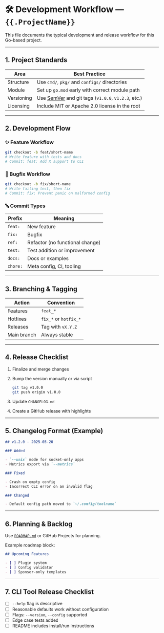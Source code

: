 # 🛠 Development Workflow — `{{.ProjectName}}`

This file documents the typical development and release workflow for this Go-based project.

---

## 1. Project Standards

| Area         | Best Practice                                                            |
|--------------|--------------------------------------------------------------------------|
| Structure    | Use `cmd/`, `pkg/` and `configs/` directories                            |
| Module       | Set up `go.mod` early with correct module path                           |
| Versioning   | Use [SemVer](https://semver.org) and git tags (`v1.0.0`, `v1.2.3`, etc.) |
| Licensing    | Include MIT or Apache 2.0 license in the root                            |

---

## 2. Development Flow

### ✨ Feature Workflow

```bash
git checkout -b feat/short-name
# Write feature with tests and docs
# Commit: feat: Add X support to CLI
```

### 🐛 Bugfix Workflow

```bash
git checkout -b fix/short-name
# Write failing test, then fix
# Commit: fix: Prevent panic on malformed config
```

### 🔤 Commit Types

| Prefix   | Meaning                         |
|----------|---------------------------------|
| `feat:`  | New feature                     |
| `fix:`   | Bugfix                          |
| `ref:`   | Refactor (no functional change) |
| `test:`  | Test addition or improvement    |
| `docs:`  | Docs or examples                |
| `chore:` | Meta config, CI, tooling        |

---

## 3. Branching & Tagging

| Action      | Convention            |
|-------------|-----------------------|
| Features    | `feat_*`              |
| Hotfixes    | `fix_*` or `hotfix_*` |
| Releases    | Tag with `vX.Y.Z`     |
| Main branch | Always stable         |

---

## 4. Release Checklist

1. Finalize and merge changes
2. Bump the version manually or via script

   ```bash
   git tag v1.0.0
   git push origin v1.0.0
   ```

3. Update `CHANGELOG.md`
4. Create a GitHub release with highlights

---

## 5. Changelog Format (Example)

```md
## v1.2.0 - 2025-05-20

### Added

- `--unix` mode for socket-only apps
- Metrics export via `--metrics`

### Fixed

- Crash on empty config
- Incorrect CLI error on an invalid flag

### Changed

- Default config path moved to `~/.config/toolname`
```

---

## 6. Planning & Backlog

Use [`ROADMAP.md`](./ROADMAP.md) or GitHub Projects for planning.

Example roadmap block:

```md
## Upcoming Features

- [ ] Plugin system
- [ ] Config validator
- [ ] Sponsor-only templates
```

---

## 7. CLI Tool Release Checklist

- [ ] `--help` flag is descriptive
- [ ] Reasonable defaults work without configuration
- [ ] Flags: `--version`, `--config` supported
- [ ] Edge case tests added
- [ ] README includes install/run instructions
